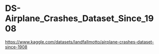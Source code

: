 # DS-Airplane_Crashes_Dataset_Since_1908
https://www.kaggle.com/datasets/landfallmotto/airplane-crashes-dataset-since-1908
